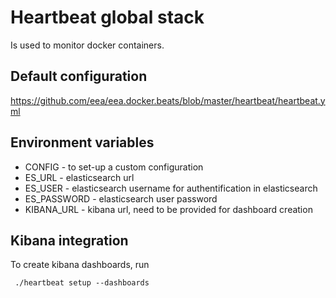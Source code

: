 # Heartbeat global stack 

Is used to monitor docker containers.

## Default configuration

https://github.com/eea/eea.docker.beats/blob/master/heartbeat/heartbeat.yml

## Environment variables

* CONFIG - to set-up a custom configuration
* ES_URL - elasticsearch url
* ES_USER - elasticsearch username for authentification in elasticsearch
* ES_PASSWORD - elasticsearch user password 
* KIBANA_URL - kibana url, need to be provided for dashboard creation


## Kibana integration

To create kibana dashboards, run 

     ./heartbeat setup --dashboards

